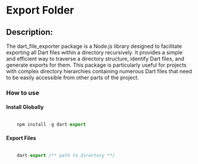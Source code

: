 # Export Folder

## Description:
The dart_file_exporter package is a Node.js library designed to facilitate exporting all Dart files within a directory recursively. It provides a simple and efficient way to traverse a directory structure, identify Dart files, and generate exports for them. This package is particularly useful for projects with complex directory hierarchies containing numerous Dart files that need to be easily accessible from other parts of the project.

### How to use

#### Install Globally

```js

    npm install -g dart-export

```

#### Export Files

```js

    dart-export /** path to directory **/

```
